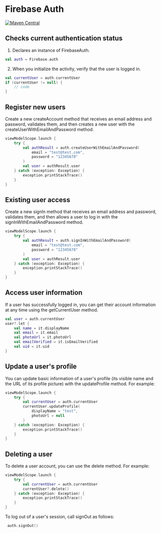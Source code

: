 # Firebase Auth

[![Maven Central](https://img.shields.io/maven-central/v/io.github.estivensh4/firebase-auth)](https://search.maven.org/search?q=g:io.github.estivensh4)

## Checks current authentication status

1. Declares an instance of FirebaseAuth.

```kotlin
val auth = Firebase.auth
```

2. When you initialize the activity, verify that the user is logged in.

```kotlin
val currentUser = auth.currentUser
if (currentUser != null) {
    // code
}
```

## Register new users

Create a new createAccount method that receives an email address and password, validates them, and
then creates a new user with the createUserWithEmailAndPassword method.

```kotlin
viewModelScope.launch {
    try {
        val authResult = auth.createUserWithEmailAndPassword(
            email = "test@test.com",
            password = "12345678"
        )
        val user = authResult.user
    } catch (exception: Exception) {
        exception.printStackTrace()
    }
}
```

## Existing user access

Create a new signIn method that receives an email address and password, validates them, and then
allows a user to log in with the signInWithEmailAndPassword method.

```kotlin
viewModelScope.launch {
    try {
        val authResult = auth.signInWithEmailAndPassword(
            email = "test@test.com",
            password = "12345678"
        )
        val user = authResult.user
    } catch (exception: Exception) {
        exception.printStackTrace()
    }
}
```

## Access user information

If a user has successfully logged in, you can get their account information at any time using the
getCurrentUser method.

```kotlin
val user = auth.currentUser
user?.let {
    val name = it.displayName
    val email = it.email
    val photoUrl = it.photoUrl
    val emailVerified = it.isEmailVerified
    val uid = it.uid
}
```

## Update a user's profile

You can update basic information of a user's profile (its visible name and the URL of its profile
picture) with the updateProfile method. For example:

```kotlin
viewModelScope.launch {
    try {
        val currentUser = auth.currentUser
        currentUser.updateProfile(
            displayName = "test",
            photoUrl = null
        )
    } catch (exception: Exception) {
        exception.printStackTrace()
    }
}
```

## Deleting a user

To delete a user account, you can use the delete method. For example:

```kotlin
viewModelScope.launch {
    try {
        val currentUser = auth.currentUser
        currentUser?.delete()
    } catch (exception: Exception) {
        exception.printStackTrace()
    }
}
```

To log out of a user's session, call signOut as follows:

```kotlin
 auth.signOut()
```
